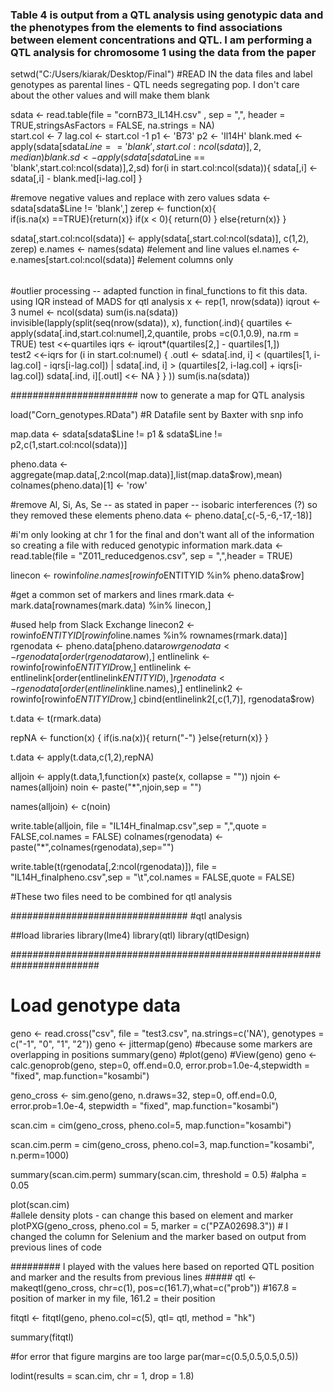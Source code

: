 ### Table 4 is output from a QTL analysis using genotypic data and the phenotypes from the elements to find associations between element concentrations and QTL. I am performing a QTL analysis for chromosome 1 using the data from the paper
setwd("C:/Users/kiarak/Desktop/Final")
#READ IN the data files and label genotypes as parental lines - QTL needs segregating pop. I don't care about the other values and will make them blank

sdata <- read.table(file = "cornB73_IL14H.csv" , sep = ",", header = TRUE,stringsAsFactors = FALSE, na.strings = NA)   
start.col <- 7
lag.col <- start.col -1
p1 <- 'B73'
p2 <- 'Il14H'
blank.med <- apply(sdata[sdata$Line == 'blank',start.col:ncol(sdata)],2,median)
blank.sd <- apply(sdata[sdata$Line == 'blank',start.col:ncol(sdata)],2,sd)
for(i in start.col:ncol(sdata)){
  sdata[,i] <- sdata[,i] - blank.med[i-lag.col]
}


#remove negative values and replace with zero values
sdata <- sdata[sdata$Line != 'blank',]
zerep <- function(x){  
  if(is.na(x) ==TRUE){return(x)}
  if(x < 0){
    return(0)
  }
  else{return(x)}
}

sdata[,start.col:ncol(sdata)] <- apply(sdata[,start.col:ncol(sdata)], c(1,2), zerep)
e.names <- names(sdata) #element and line values
el.names <- e.names[start.col:ncol(sdata)] #element columns only


######
#outlier processing -- adapted function in final_functions to fit this data. using IQR instead of MADS for qtl analysis
x <- rep(1, nrow(sdata))
iqrout <- 3
numel <- ncol(sdata)
sum(is.na(sdata))
invisible(lapply(split(seq(nrow(sdata)), x), function(.ind){
  quartiles <-apply(sdata[.ind,start.col:numel],2,quantile, probs =c(0.1,0.9), na.rm = TRUE) 
  test <<-quartiles
  iqrs <- iqrout*(quartiles[2,] - quartiles[1,])   
  test2 <<-iqrs
  for (i in start.col:numel) { 
    .outl <- sdata[.ind, i] < (quartiles[1, i-lag.col] - iqrs[i-lag.col]) |
      sdata[.ind, i] > (quartiles[2, i-lag.col] + iqrs[i-lag.col])
    sdata[.ind, i][.outl] <<- NA
  }
}
))
sum(is.na(sdata))



####################### now to generate a map for QTL analysis


load("Corn_genotypes.RData") #R Datafile sent by Baxter with snp info

map.data <- sdata[sdata$Line != p1 & sdata$Line != p2,c(1,start.col:ncol(sdata))]



pheno.data <- aggregate(map.data[,2:ncol(map.data)],list(map.data$row),mean)
colnames(pheno.data)[1] <- 'row'

#remove Al, Si, As, Se -- as stated in paper -- isobaric interferences (?) so they removed these elements
pheno.data <- pheno.data[,c(-5,-6,-17,-18)]

#i'm only looking at chr 1 for the final and don't want all of the information so creating a file with reduced genotypic information
mark.data <- read.table(file = "Z011_reducedgenos.csv", sep =  ",",header = TRUE)

linecon <- rowinfo$line.names[rowinfo$ENTITYID %in% pheno.data$row]

#get a common set of markers and lines
rmark.data <- mark.data[rownames(mark.data) %in% linecon,]

#used help from Slack Exchange
linecon2 <- rowinfo$ENTITYID[rowinfo$line.names %in% rownames(rmark.data)]
rgenodata <- pheno.data[pheno.data$row %in% linecon2,]
rgenodata <- rgenodata[order(rgenodata$row),]
entlinelink <- rowinfo[rowinfo$ENTITYID %in% rgenodata$row,]
entlinelink <- entlinelink[order(entlinelink$ENTITYID),]
rgenodata <- rgenodata[order(entlinelink$line.names),]
entlinelink2 <- rowinfo[rowinfo$ENTITYID %in% rgenodata$row,]
cbind(entlinelink2[,c(1,7)], rgenodata$row)

t.data <- t(rmark.data)

repNA <- function(x) {
  if(is.na(x)){
    return("-")
  }else{return(x)}
}

t.data <- apply(t.data,c(1,2),repNA)

alljoin <- apply(t.data,1,function(x) paste(x, collapse = ""))
njoin <- names(alljoin)
noin <-  paste("*",njoin,sep = "")

names(alljoin) <- c(noin)

write.table(alljoin, file = "IL14H_finalmap.csv",sep = ",",quote = FALSE,col.names = FALSE)
colnames(rgenodata) <- paste("*",colnames(rgenodata),sep="")

write.table(t(rgenodata[,2:ncol(rgenodata)]), file = "IL14H_finalpheno.csv",sep = "\t",col.names = FALSE,quote = FALSE)

#These two files need to be combined for qtl analysis

################################
#qtl analysis

##load libraries
library(lme4)
library(qtl)
library(qtlDesign)



########################################################################


# Load genotype data
geno <- read.cross("csv", file = "test3.csv", na.strings=c('NA'), genotypes = c("-1", "0", "1", "2"))
geno <- jittermap(geno) #because some markers are overlapping in positions
summary(geno)
#plot(geno)
#View(geno)
geno <- calc.genoprob(geno, step=0, off.end=0.0, error.prob=1.0e-4,stepwidth = "fixed", map.function="kosambi")

geno_cross <- sim.geno(geno,  n.draws=32, step=0, off.end=0.0, error.prob=1.0e-4, stepwidth = "fixed", map.function="kosambi")

scan.cim = cim(geno_cross, pheno.col=5, map.function="kosambi")

scan.cim.perm = cim(geno_cross, pheno.col=3, map.function="kosambi", n.perm=1000)

summary(scan.cim.perm)
summary(scan.cim, threshold = 0.5) #alpha = 0.05

plot(scan.cim)          
#allele density plots - can change this based on element and marker
plotPXG(geno_cross, pheno.col = 5, marker = c("PZA02698.3")) # I changed the column for Selenium and the marker based on output from previous lines of code


######### I played with the values here based on reported QTL position and marker and the results from previous lines #####
qtl <- makeqtl(geno_cross, chr=c(1), pos=c(161.7),what=c("prob")) #167.8 = position of marker in my file, 161.2 = their position

fitqtl <- fitqtl(geno, pheno.col=c(5), qtl= qtl, method = "hk")

summary(fitqtl)


#for error that figure margins are too large
par(mar=c(0.5,0.5,0.5,0.5))

lodint(results = scan.cim, chr = 1, drop = 1.8)


